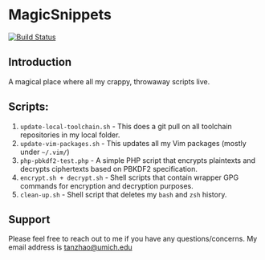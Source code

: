 # MagicSnippets

[![Build Status](https://travis-ci.org/tzhenghao/MagicSnippets.svg?branch=master)](https://travis-ci.org/tzhenghao/MagicSnippets)

## Introduction
A magical place where all my crappy, throwaway scripts live.

## Scripts:
1. `update-local-toolchain.sh` - This does a git pull on all toolchain repositories in my local folder.
2. `update-vim-packages.sh` - This updates all my Vim packages (mostly under `~/.vim/`)
3. `php-pbkdf2-test.php` - A simple PHP script that encrypts plaintexts and decrypts
ciphertexts based on PBKDF2 specification.
4. `encrypt.sh + decrypt.sh` - Shell scripts that contain wrapper GPG commands for
encryption and decryption purposes.
5. `clean-up.sh` - Shell script that deletes my `bash` and `zsh` history.

## Support
Please feel free to reach out to me if you have any questions/concerns. My email
address is tanzhao@umich.edu
